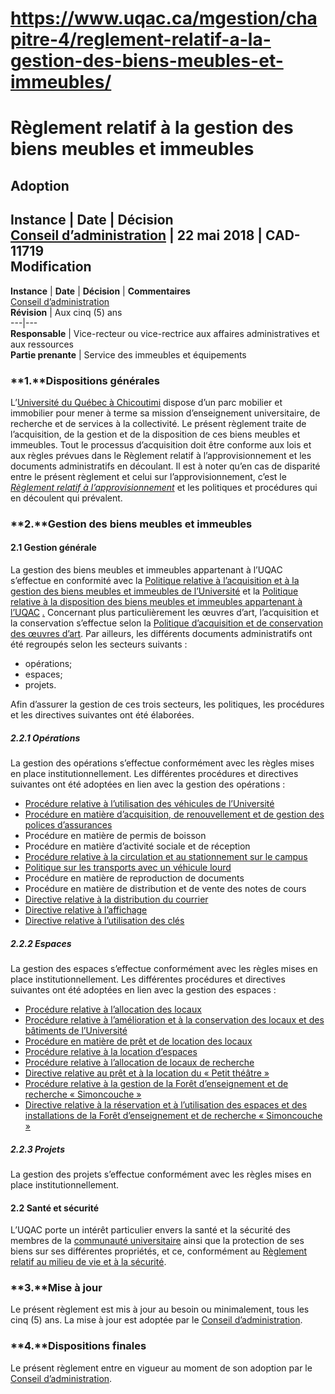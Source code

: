# https://www.uqac.ca/mgestion/chapitre-4/reglement-relatif-a-la-gestion-des-biens-meubles-et-immeubles/

# Règlement relatif à la gestion des biens meubles et immeubles
**Adoption**  
---  
**Instance** | **Date** | **Décision**  
[Conseil d’administration](https://www.uqac.ca/mgestion/chapitre-4/reglement-relatif-a-la-gestion-des-biens-meubles-et-immeubles/<https:/www.uqac.ca/mgestion/lexique/conseil-dadministration/>) | 22 mai 2018 | CAD-11719  
**Modification**  
---  
**Instance** | **Date** | **Décision** | **Commentaires**  
[Conseil d’administration](https://www.uqac.ca/mgestion/chapitre-4/reglement-relatif-a-la-gestion-des-biens-meubles-et-immeubles/<https:/www.uqac.ca/mgestion/lexique/conseil-dadministration/>)  
**Révision** | Aux cinq (5) ans  
---|---  
**Responsable** | Vice-recteur ou vice-rectrice aux affaires administratives et aux ressources  
**Partie prenante** | Service des immeubles et équipements  
### **1.****Dispositions générales**
L’[Université du Québec à Chicoutimi](https://www.uqac.ca/mgestion/chapitre-4/reglement-relatif-a-la-gestion-des-biens-meubles-et-immeubles/<https:/www.uqac.ca/mgestion/lexique/universite-du-quebec-a-chicoutimi/>) dispose d’un parc mobilier et immobilier pour mener à terme sa mission d’enseignement universitaire, de recherche et de services à la collectivité. Le présent règlement traite de l’acquisition, de la gestion et de la disposition de ces biens meubles et immeubles.
Tout le processus d’acquisition doit être conforme aux lois et aux règles prévues dans le Règlement relatif à l’approvisionnement et les documents administratifs en découlant. Il est à noter qu’en cas de disparité entre le présent règlement et celui sur l’approvisionnement, c’est le [_Règlement relatif à l’approvisionnement_](https://www.uqac.ca/mgestion/chapitre-4/reglement-relatif-a-la-gestion-des-biens-meubles-et-immeubles/<https:/www.uqac.ca/mgestion/chapitre-4/reglement-relatif-a-lapprovisionnement/>) et les politiques et procédures qui en découlent qui prévalent.
### **2.****Gestion des biens meubles et immeubles**
#### **2.1 Gestion générale**
La gestion des biens meubles et immeubles appartenant à l’UQAC s’effectue en conformité avec la [Politique relative à l’acquisition et à la gestion des biens meubles et immeubles de l’Université](https://www.uqac.ca/mgestion/chapitre-4/reglement-relatif-a-la-gestion-des-biens-meubles-et-immeubles/<https:/www.uqac.ca/mgestion/chapitre-4/reglement-relatif-a-la-gestion-des-biens-meubles-et-immeubles/politique-relative-a-lacquisition-et-a-la-gestion-des-biens-meubles-et-immeubles-de-luniversite/>) et la [Politique relative à la disposition des biens meubles et immeubles appartenant à l’UQAC](https://www.uqac.ca/mgestion/chapitre-4/reglement-relatif-a-la-gestion-des-biens-meubles-et-immeubles/<https:/www.uqac.ca/mgestion/chapitre-4/reglement-relatif-a-la-gestion-des-biens-meubles-et-immeubles/politique-relative-a-la-disposition-de-biens-meubles-et-immeubles-appartenant-a-luqac/>) _[.](https://www.uqac.ca/mgestion/chapitre-4/reglement-relatif-a-la-gestion-des-biens-meubles-et-immeubles/<https:/www.uqac.ca/mgestion/wp-content/uploads/2018/11/1164-04.003.pdf>)_
Concernant plus particulièrement les œuvres d’art, l’acquisition et la conservation s’effectue selon la [Politique d’acquisition et de conservation des œuvres d’art](https://www.uqac.ca/mgestion/chapitre-4/reglement-relatif-a-la-gestion-des-biens-meubles-et-immeubles/<https:/www.uqac.ca/mgestion/chapitre-4/reglement-relatif-a-la-gestion-des-biens-meubles-et-immeubles/politique-dacquisition-et-de-conservation-des-oeuvres-dart/>).
Par ailleurs, les différents documents administratifs ont été regroupés selon les secteurs suivants :
  * opérations;
  * espaces;
  * projets.


Afin d’assurer la gestion de ces trois secteurs, les politiques, les procédures et les directives suivantes ont été élaborées.
##### **2.2.1 Opérations**
La gestion des opérations s’effectue conformément avec les règles mises en place institutionnellement. Les différentes procédures et directives suivantes ont été adoptées en lien avec la gestion des opérations :
  * [Procédure relative à l’utilisation des véhicules de l’Université](https://www.uqac.ca/mgestion/chapitre-4/reglement-relatif-a-la-gestion-des-biens-meubles-et-immeubles/<https:/www.uqac.ca/mgestion/chapitre-4/reglement-relatif-a-la-gestion-des-biens-meubles-et-immeubles/procedure-relative-a-lutilisation-des-vehicules-de-luniversite/>)
  * [Procédure en matière d’acquisition, de renouvellement et de gestion des polices d’assurances](https://www.uqac.ca/mgestion/chapitre-4/reglement-relatif-a-la-gestion-des-biens-meubles-et-immeubles/<https:/www.uqac.ca/mgestion/chapitre-4/reglement-relatif-a-la-gestion-des-biens-meubles-et-immeubles/procedure-en-matiere-dacquisition-de-renouvellement-et-de-gestion-des-polices-dassurance/>)
  * Procédure en matière de permis de boisson
  * Procédure en matière d’activité sociale et de réception
  * [Procédure relative à la circulation et au stationnement sur le campus ](https://www.uqac.ca/mgestion/chapitre-4/reglement-relatif-a-la-gestion-des-biens-meubles-et-immeubles/<https:/www.uqac.ca/mgestion/chapitre-4/reglement-relatif-a-la-gestion-des-biens-meubles-et-immeubles/procedure-relative-a-la-circulation-et-au-stationnement-sur-le-campus-2/>)
  * [Politique sur les transports avec un véhicule lourd](https://www.uqac.ca/mgestion/chapitre-4/reglement-relatif-a-la-gestion-des-biens-meubles-et-immeubles/<https:/www.uqac.ca/mgestion/chapitre-4/reglement-relatif-a-la-gestion-des-biens-meubles-et-immeubles/procedure-sur-les-transports-avec-un-vehicule-lourd/>)
  * Procédure en matière de reproduction de documents
  * Procédure en matière de distribution et de vente des notes de cours
  * [Directive relative à la distribution du courrier](https://www.uqac.ca/mgestion/chapitre-4/reglement-relatif-a-la-gestion-des-biens-meubles-et-immeubles/<https:/www.uqac.ca/mgestion/chapitre-4/reglement-relatif-a-la-gestion-des-biens-meubles-et-immeubles/directive-relative-a-la-distribution-du-courrier/>)
  * [Directive relative à l’affichage](https://www.uqac.ca/mgestion/chapitre-4/reglement-relatif-a-la-gestion-des-biens-meubles-et-immeubles/<https:/www.uqac.ca/mgestion/chapitre-4/reglement-relatif-a-la-gestion-des-biens-meubles-et-immeubles/directive-relative-a-laffichage/>)
  * [Directive relative à l’utilisation des clés](https://www.uqac.ca/mgestion/chapitre-4/reglement-relatif-a-la-gestion-des-biens-meubles-et-immeubles/<https:/www.uqac.ca/mgestion/chapitre-4/reglement-relatif-a-la-gestion-des-biens-meubles-et-immeubles/directive-relative-a-lutilisation-des-cles/>)


##### **2.2.2 Espaces**
La gestion des espaces s’effectue conformément avec les règles mises en place institutionnellement. Les différentes procédures et directives suivantes ont été adoptées en lien avec la gestion des espaces :
  * [Procédure relative à l’allocation des locaux](https://www.uqac.ca/mgestion/chapitre-4/reglement-relatif-a-la-gestion-des-biens-meubles-et-immeubles/<https:/www.uqac.ca/mgestion/chapitre-4/reglement-relatif-a-la-gestion-des-biens-meubles-et-immeubles/procedure-relative-a-lallocation-de-locaux-2/>)
  * [Procédure relative à l’amélioration et à la conservation des locaux et des bâtiments de l’Université ](https://www.uqac.ca/mgestion/chapitre-4/reglement-relatif-a-la-gestion-des-biens-meubles-et-immeubles/<https:/www.uqac.ca/mgestion/chapitre-4/reglement-relatif-a-la-gestion-des-biens-meubles-et-immeubles/procedure-relative-a-lamelioration-et-a-la-conservation-des-locaux-et-batiments-de-luniversite/>)
  * [Procédure en matière de prêt et de location des locaux](https://www.uqac.ca/mgestion/chapitre-4/reglement-relatif-a-la-gestion-des-biens-meubles-et-immeubles/<https:/www.uqac.ca/mgestion/chapitre-4/reglement-relatif-a-la-gestion-des-biens-meubles-et-immeubles/procedure-en-matiere-de-pret-et-de-location-de-locaux/>)
  * [Procédure relative à la location d’espaces](https://www.uqac.ca/mgestion/chapitre-4/reglement-relatif-a-la-gestion-des-biens-meubles-et-immeubles/<https:/www.uqac.ca/mgestion/chapitre-4/reglement-relatif-a-la-gestion-des-biens-meubles-et-immeubles/procedure-relative-a-la-location-despace/>)
  * [Procédure relative à l’allocation de locaux de recherche](https://www.uqac.ca/mgestion/chapitre-4/reglement-relatif-a-la-gestion-des-biens-meubles-et-immeubles/<https:/www.uqac.ca/mgestion/chapitre-4/reglement-relatif-a-la-gestion-des-biens-meubles-et-immeubles/procedure-relative-a-lallocation-de-locaux-de-recherche/>)
  * [Directive relative au prêt et à la location du « Petit théâtre »](https://www.uqac.ca/mgestion/chapitre-4/reglement-relatif-a-la-gestion-des-biens-meubles-et-immeubles/<https:/www.uqac.ca/mgestion/chapitre-4/reglement-relatif-a-la-gestion-des-biens-meubles-et-immeubles/directive-relative-au-pret-et-a-la-location-du-petit-theatre/>)
  * [Procédure relative à la gestion de la Forêt d’enseignement et de recherche « Simoncouche »](https://www.uqac.ca/mgestion/chapitre-4/reglement-relatif-a-la-gestion-des-biens-meubles-et-immeubles/<https:/www.uqac.ca/mgestion/chapitre-4/reglement-relatif-a-la-gestion-des-biens-meubles-et-immeubles/procedure-relative-a-la-gestion-de-la-foret-denseignement-et-de-recherche-simoncouche-2/>)
  * [Directive relative à la réservation et à l’utilisation des espaces et des installations de la Forêt d’enseignement et de recherche « Simoncouche »](https://www.uqac.ca/mgestion/chapitre-4/reglement-relatif-a-la-gestion-des-biens-meubles-et-immeubles/<https:/www.uqac.ca/mgestion/chapitre-4/reglement-relatif-a-la-gestion-des-biens-meubles-et-immeubles/directive-relative-a-la-reservation-et-a-lutilisation-des-espaces-et-des-installations-de-la-foret-denseignement-et-de-recherche-simoncouche/>)


##### **2.2.3 Projets**
La gestion des projets s’effectue conformément avec les règles mises en place institutionnellement.
#### **2.2 Santé et sécurité**
L’UQAC porte un intérêt particulier envers la santé et la sécurité des membres de la [communauté universitaire](https://www.uqac.ca/mgestion/chapitre-4/reglement-relatif-a-la-gestion-des-biens-meubles-et-immeubles/<https:/www.uqac.ca/mgestion/lexique/communaute-universitaire/>) ainsi que la protection de ses biens sur ses différentes propriétés, et ce, conformément au [Règlement relatif au milieu de vie et à la sécurité](https://www.uqac.ca/mgestion/chapitre-4/reglement-relatif-a-la-gestion-des-biens-meubles-et-immeubles/<https:/www.uqac.ca/mgestion/chapitre-5/reglement-relatif-au-milieu-de-vie-et-a-la-securite/>).
### **3.****Mise à jour**
Le présent règlement est mis à jour au besoin ou minimalement, tous les cinq (5) ans. La mise à jour est adoptée par le [Conseil d’administration](https://www.uqac.ca/mgestion/chapitre-4/reglement-relatif-a-la-gestion-des-biens-meubles-et-immeubles/<https:/www.uqac.ca/mgestion/lexique/conseil-dadministration/>).
### **4.****Dispositions finales**
Le présent règlement entre en vigueur au moment de son adoption par le [Conseil d’administration](https://www.uqac.ca/mgestion/chapitre-4/reglement-relatif-a-la-gestion-des-biens-meubles-et-immeubles/<https:/www.uqac.ca/mgestion/lexique/conseil-dadministration/>).
